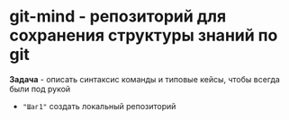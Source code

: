 # git-mind - репозиторий для сохранения структуры знаний по git
**Задача** - описать синтаксис команды и типовые кейсы, чтобы всегда были под рукой
* `"Шаг1"` создать локальный репозиторий
